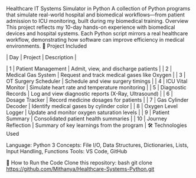 Healthcare IT Systems Simulator in Python
A collection of Python programs that simulate real-world hospital and biomedical workflows—from patient admission to ICU monitoring, built during my biomedical training.
 Overview
This project reflects my 10-day hands-on experience with biomedical devices and hospital systems. Each Python script mirrors a real healthcare workflow, demonstrating how software can improve efficiency in medical environments.
📂 Project Included

| Day | Project | Description |

| 1 | Patient Management | Admit, view, and discharge patients |
| 2 | Medical Gas System | Request and track medical gases like Oxygen |
| 3 | OT Surgery Scheduler | Schedule and view surgery timings |
| 4 | ICU Vital Monitor | Simulate heart rate and temperature monitoring |
| 5 | Diagnostic Records | Log and view diagnostic reports (X-Ray, Ultrasound) |
| 6 | Dosage Tracker | Record medicine dosages for patients |
| 7 | Gas Cylinder Decoder | Identify medical gases by cylinder color |
| 8 | Oxygen Level Logger | Update and monitor oxygen saturation levels |
| 9 | Patient Summary | Consolidated patient health summaries |
| 10 | Journey Reflection | Summary of key learnings from the program |
 🛠️ Technologies Used

 Language: Python 3
Concepts: File I/O, Data Structures, Dictionaries, Lists, Input Handling, Functions
Tools: VS Code, GitHub

🚀 How to Run the Code
 Clone this repository:
bash
git clone https://github.com/Mithanya/Healthcare-Systems-Python.git
